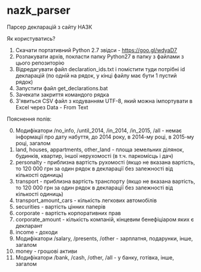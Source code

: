 # nazk_parser

Парсер декларацій з сайту НАЗК

Як користуватись?

1. Скачати портативний Python 2.7 звідси - https://goo.gl/wdyaD7
2. Розпакувати архів, покласти папку Python27 в папку з файлами з цього репозиторію
3. Відредагувати файл declaration_ids.txt і помістити туди потрібні id декларацій (по одній на рядок, у кінці файлу має бути 1 пустий рядок)
4. Запустити файл get_declarations.bat
5. Зачекати закриття командого рядка
6. З'явиться CSV файл з кодуванням UTF-8, який можна імпортувати в Excel через Data - From Text

Пояснення полів:

0. Модифікатори /no_info, /until_2014, /in_2014, /in_2015, /all - немає інформації про дату набуття, до 2014 року, в 2014-му році, в 2015-му році, загалом
1. land, houses, appartments, other_land - площа земельних ділянок, будинків, квартир, іншої нерухомості (в т.ч. паркомісць і дач)
2. personalty - приблизна вартість рухомості (якщо не вказана вартість, то 120 000 грн за один рядок в декларації без залежності від кількості одиниць)
3. transport - приблизна вартість транспорту (якщо не вказана вартість, то 120 000 грн за один рядок в декларації без залежності від кількості одиниць)
4. transport_amount_cars - кількість легкових автомобілів
5. securities - вартість цінних паперів
6. corporate - вартість корпоративних прав
7. corporate_amount - кількість компаній, кінцевим бенефіціаром яких є декларант
8. income - доходи
9. Модифікатори /salary, /presents, /other - зарплатня, подарунки, інше, загалом
10. money - грошові активи
11. Модифікатори /bank, /cash, /other, /all - у банку, готівка, інше, загалом
